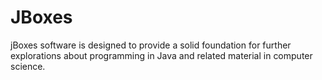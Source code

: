 # JBoxes
jBoxes software is designed to provide a solid foundation for further explorations about programming in Java and related material in computer science.
